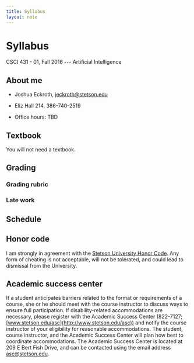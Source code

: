 ```yaml
---
title: Syllabus
layout: note
---
```


# Syllabus

<p>
CSCI 431 - 01, Fall 2016 --- Artificial Intelligence
</p>

## About me

- Joshua Eckroth, [jeckroth@stetson.edu](mailto:jeckroth@stetson.edu)

- Eliz Hall 214, 386-740-2519

- Office hours: TBD

## Textbook

You will not need a textbook.

## Grading

### Grading rubric

### Late work

## Schedule



## Honor code

I am strongly in agreement with the [Stetson University Honor Code](http://www.stetson.edu/other/honor-system/). Any form of cheating is not acceptable, will not be tolerated, and could lead to dismissal from the University.

## Academic success center

If a student anticipates barriers related to the format or requirements of a course, she or he should meet with the course instructor to discuss ways to ensure full participation. If disability-related accommodations are necessary, please register with the Academic Success Center (822-7127; [www.stetson.edu/asc](http://www.stetson.edu/asc)) and notify the course instructor of your eligibility for reasonable accommodations. The student, course instructor, and the Academic Success Center will plan how best to coordinate accommodations. The Academic Success Center is located at 209 E Bert Fish Drive, and can be contacted using the email address [asc@stetson.edu](mailto:asc@stetson.edu).


